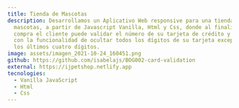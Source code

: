 ```yaml
---
title: Tienda de Mascotas
description: Desarrollamos un Aplicativo Web responsive para una tienda de
  mascotas, a partir de Javascript Vanilla, Html y Css, donde al finalizar la
  compra el cliente puede validar el número de su tarjeta de crédito y cuenta
  con la funcionalidad de ocultar todos los dígitos de su tarjeta exceptuando
  los últimos cuatro dígitos.
image: assets/imagen_2021-10-24_160451.png
github: https://github.com/isabelajs/BOG002-card-validation
external: https://ijpetshop.netlify.app
tecnologies:
  - Vanilla JavaScript
  - Html
  - Css
---
```

